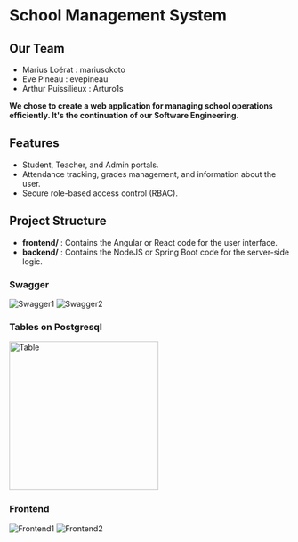 # School Management System

## Our Team
- Marius Loérat : mariusokoto
- Eve Pineau : evepineau
- Arthur Puissilieux : Arturo1s

**We chose to create a web application for managing school operations efficiently. It's the continuation of our Software Engineering.**

## Features
- Student, Teacher, and Admin portals.
- Attendance tracking, grades management, and information about the user.
- Secure role-based access control (RBAC).

## Project Structure
- **frontend/** : Contains the Angular or React code for the user interface.
- **backend/** : Contains the NodeJS or Spring Boot code for the server-side logic.

### Swagger
![Swagger1](https://github.com/user-attachments/assets/6109d973-a4a4-465b-bf41-f636e22dcd25)
![Swagger2](https://github.com/user-attachments/assets/38711417-3122-4881-895c-831c5e936f9f)

### Tables on Postgresql
<img width="268" alt="Table" src="https://github.com/user-attachments/assets/1f1060ec-750c-4c30-ab17-ca9d44ec5feb" />

### Frontend
![Frontend1](https://github.com/user-attachments/assets/17cd8f4b-6622-4111-9966-3e6916b9d713)
![Frontend2](https://github.com/user-attachments/assets/009393b0-9073-490d-b651-1e398b9eead4)
